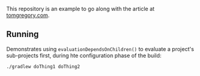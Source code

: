 This repository is an example to go along with the article 
at [tomgregory.com](https://tomgregory.com/gradle-evaluation-order-for-multi-project-builds).

## Running

Demonstrates using `evaluationDependsOnChildren()` to evaluate a 
project's sub-projects first, during hte configuration phase of the 
build:

`./gradlew doThing1 doThing2`